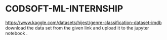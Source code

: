 # CODSOFT-ML-INTERNSHIP
https://www.kaggle.com/datasets/hijest/genre-classification-dataset-imdb
download the data set from the given link and upload it to the jupyter notebook .
